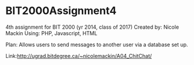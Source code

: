 BIT2000Assignment4
===================

4th assignment for BIT 2000 (yr 2014, class of 2017)
Created by: Nicole Mackin
Using: PHP, Javascript, HTML

Plan: Allows users to send messages to another user via a database set up.

Link:http://ugrad.bitdegree.ca/~nicolemackin/A04_ChitChat/